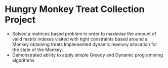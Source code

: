 # Hungry Monkey Treat Collection Project

- Solved a matrices based problem in order to maximise the amount of valid matrix indexes visited with tight constraints based around a Monkey obtaining treats Implemented dynamic memory allocation for the state of the Monkey.
- Demonstrated ability to apply simple Greedy and Dynamic programming algorithms
